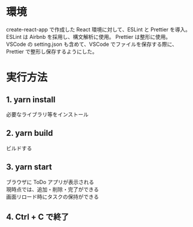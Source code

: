 # 環境

create-react-app で作成した React 環境に対して、ESLint と Prettier を導入。
ESLint は Airbnb を採用し、構文解析に使用。
Prettier は整形に使用。
VSCode の setting.json も含めて、VSCode でファイルを保存する際に、Prettier で整形し保存するようにした。

# 実行方法

## 1. yarn install

必要なライブラリ等をインストール

## 2. yarn build

ビルドする

## 3. yarn start

ブラウザに ToDo アプリが表示される<br>
現時点では、追加・削除・完了ができる<br>
画面リロード時にタスクの保持ができる<br>

## 4. Ctrl + C で終了
